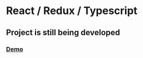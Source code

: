<h1>React / Redux / Typescript</h1>
<h2>Project is still being developed</h1>
<h3><a target="_blank" href="https://bitrader-review7.netlify.app/">Demo</a></h1>
